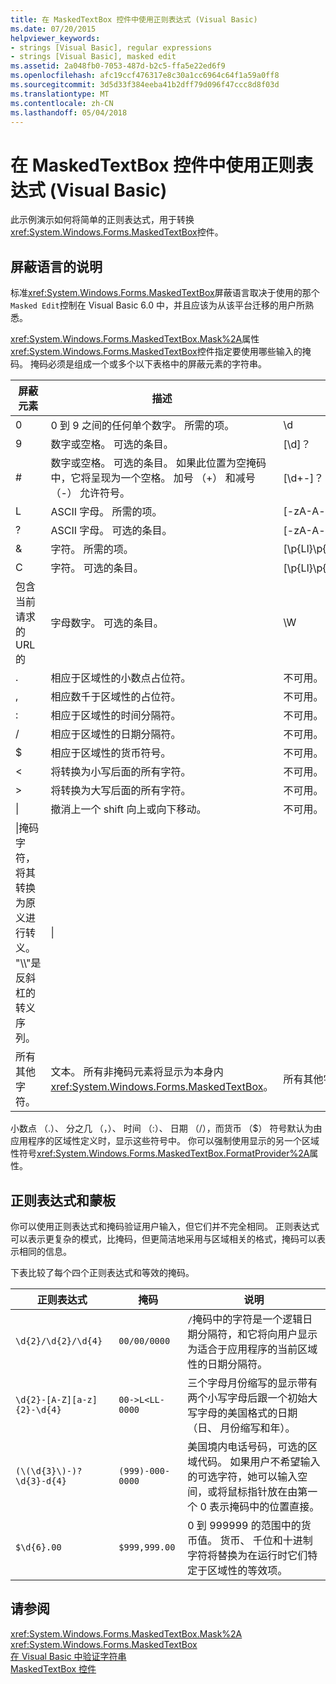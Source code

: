 ```yaml
---
title: 在 MaskedTextBox 控件中使用正则表达式 (Visual Basic)
ms.date: 07/20/2015
helpviewer_keywords:
- strings [Visual Basic], regular expressions
- strings [Visual Basic], masked edit
ms.assetid: 2a048fb0-7053-487d-b2c5-ffa5e22ed6f9
ms.openlocfilehash: afc19ccf476317e8c30a1cc6964c64f1a59a0ff8
ms.sourcegitcommit: 3d5d33f384eeba41b2dff79d096f47ccc8d8f03d
ms.translationtype: MT
ms.contentlocale: zh-CN
ms.lasthandoff: 05/04/2018
---
```

# <a name="using-regular-expressions-with-the-maskedtextbox-control-in-visual-basic"></a>在 MaskedTextBox 控件中使用正则表达式 (Visual Basic)
此示例演示如何将简单的正则表达式，用于转换<xref:System.Windows.Forms.MaskedTextBox>控件。  
  
## <a name="description-of-the-masking-language"></a>屏蔽语言的说明  
 标准<xref:System.Windows.Forms.MaskedTextBox>屏蔽语言取决于使用的那个`Masked Edit`控制在 Visual Basic 6.0 中，并且应该为从该平台迁移的用户所熟悉。  
  
 <xref:System.Windows.Forms.MaskedTextBox.Mask%2A>属性<xref:System.Windows.Forms.MaskedTextBox>控件指定要使用哪些输入的掩码。 掩码必须是组成一个或多个以下表格中的屏蔽元素的字符串。  
  
|屏蔽元素|描述|正则表达式元素|  
|---------------------|-----------------|--------------------------------|  
|0|0 到 9 之间的任何单个数字。 所需的项。|\d|  
|9|数字或空格。 可选的条目。|[\d]？|  
|#|数字或空格。 可选的条目。 如果此位置为空掩码中，它将呈现为一个空格。 加号 （+） 和减号 （-） 允许符号。|[\d+-]？|  
|L|ASCII 字母。 所需的项。|[-zA-A-z]|  
|?|ASCII 字母。 可选的条目。|[-zA-A-z]？|  
|&|字符。 所需的项。|[\p{Ll}\p{Lu}\p{Lt}\p{Lm}\p{Lo}]|  
|C|字符。 可选的条目。|[\p{Ll}\p{Lu}\p{Lt}\p{Lm}\p{Lo}]？|  
|包含当前请求的 URL 的|字母数字。 可选的条目。|\W|  
|.|相应于区域性的小数点占位符。|不可用。|  
|,|相应数千于区域性的占位符。|不可用。|  
|:|相应于区域性的时间分隔符。|不可用。|  
|/|相应于区域性的日期分隔符。|不可用。|  
|$|相应于区域性的货币符号。|不可用。|  
|\<|将转换为小写后面的所有字符。|不可用。|  
|>|将转换为大写后面的所有字符。|不可用。|  
|&#124;|撤消上一个 shift 向上或向下移动。|不可用。|  
|\|掩码字符，将其转换为原义进行转义。 "\\\\"是反斜杠的转义序列。|\|  
|所有其他字符。|文本。 所有非掩码元素将显示为本身内<xref:System.Windows.Forms.MaskedTextBox>。|所有其他字符。|  
  
 小数点 （.）、 分之几 （，）、 时间 （:）、 日期 （/），而货币 （$） 符号默认为由应用程序的区域性定义时，显示这些符号中。 你可以强制使用显示的另一个区域性符号<xref:System.Windows.Forms.MaskedTextBox.FormatProvider%2A>属性。  
  
## <a name="regular-expressions-and-masks"></a>正则表达式和蒙板  
 你可以使用正则表达式和掩码验证用户输入，但它们并不完全相同。 正则表达式可以表示更复杂的模式，比掩码，但更简洁地采用与区域相关的格式，掩码可以表示相同的信息。  
  
 下表比较了每个四个正则表达式和等效的掩码。  
  
|正则表达式|掩码|说明|  
|------------------------|----------|-----------|  
|`\d{2}/\d{2}/\d{4}`|`00/00/0000`|`/`掩码中的字符是一个逻辑日期分隔符，和它将向用户显示为适合于应用程序的当前区域性的日期分隔符。|  
|`\d{2}-[A-Z][a-z]{2}-\d{4}`|`00->L<LL-0000`|三个字母月份缩写的显示带有两个小写字母后跟一个初始大写字母的美国格式的日期 （日、 月份缩写和年）。|  
|`(\(\d{3}\)-)?\d{3}-d{4}`|`(999)-000-0000`|美国境内电话号码，可选的区域代码。 如果用户不希望输入的可选字符，她可以输入空间，或将鼠标指针放在由第一个 0 表示掩码中的位置直接。|  
|`$\d{6}.00`|`$999,999.00`|0 到 999999 的范围中的货币值。 货币、 千位和十进制字符将替换为在运行时它们特定于区域性的等效项。|  
  
## <a name="see-also"></a>请参阅  
 <xref:System.Windows.Forms.MaskedTextBox.Mask%2A>  
 <xref:System.Windows.Forms.MaskedTextBox>  
 [在 Visual Basic 中验证字符串](../../../../visual-basic/programming-guide/language-features/strings/validating-strings.md)  
 [MaskedTextBox 控件](../../../../framework/winforms/controls/maskedtextbox-control-windows-forms.md)
